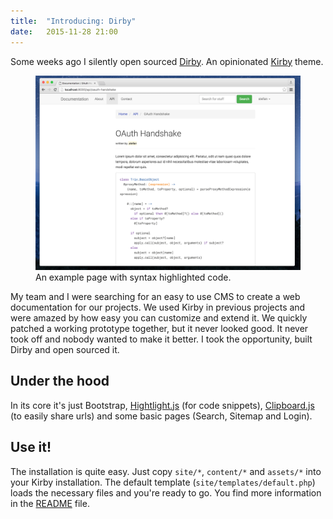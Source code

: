 ```yaml
---
title:  "Introducing: Dirby"
date:   2015-11-28 21:00
---
```


Some weeks ago I silently open sourced [Dirby](http://github.com/stefanzweifel/dirby). An opinionated [Kirby](https://getkirby.com) theme. 

<figure>
    <img src="images/code-example.png" alt="An example page showing a code snippet.">
    <figcaption>An example page with syntax highlighted code.</figcaption>
</figure>

My team and I were searching for an easy to use CMS to create a web documentation for our projects. We used Kirby in previous projects and were amazed by how easy you can customize and extend it. 
We quickly patched a working prototype together, but it never looked good. It never took off and nobody wanted to make it better. I took the opportunity, built Dirby and open sourced it.

## Under the hood

In its core it's just Bootstrap, [Hightlight.js](https://highlightjs.org/) (for code snippets), [Clipboard.js](https://zenorocha.github.io/clipboard.js/) (to easily share urls) and some basic pages (Search, Sitemap and Login).

## Use it!

The installation is quite easy. Just copy `site/*`, `content/*` and `assets/*` into your Kirby installation. The default template (`site/templates/default.php`) loads the necessary files and you're ready to go.
You find more information in the [README](https://github.com/stefanzweifel/dirby/blob/master/README.md) file.
